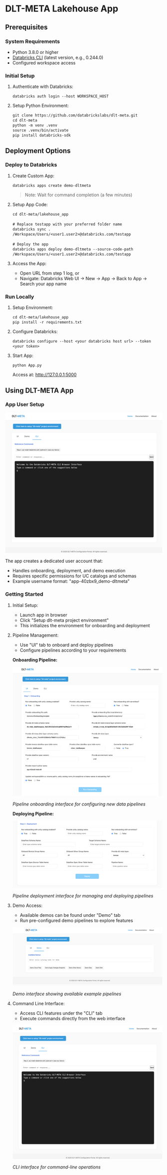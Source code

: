 # DLT-META Lakehouse App

## Prerequisites

### System Requirements
- Python 3.8.0 or higher
- [Databricks CLI](https://docs.databricks.com/en/dev-tools/cli/tutorial.html) (latest version, e.g., 0.244.0)
- Configured workspace access

### Initial Setup
1. Authenticate with Databricks:
   ```commandline
   databricks auth login --host WORKSPACE_HOST
   ```

2. Setup Python Environment:
   ```commandline
   git clone https://github.com/databrickslabs/dlt-meta.git
   cd dlt-meta
   python -m venv .venv
   source .venv/bin/activate
   pip install databricks-sdk
   ```

## Deployment Options

### Deploy to Databricks

1. Create Custom App:
   ```commandline
   databricks apps create demo-dltmeta
   ```
   > Note: Wait for command completion (a few minutes)

2. Setup App Code:
   ```commandline
   cd dlt-meta/lakehouse_app
   
   # Replace testapp with your preferred folder name
   databricks sync . /Workspace/Users/<user1.user2>@databricks.com/testapp
   
   # Deploy the app
   databricks apps deploy demo-dltmeta --source-code-path /Workspace/Users/<user1.user2>@databricks.com/testapp
   ```

3. Access the App:
   - Open URL from step 1 log, or
   - Navigate: Databricks Web UI → New → App → Back to App → Search your app name

### Run Locally

1. Setup Environment:
   ```commandline
   cd dlt-meta/lakehouse_app
   pip install -r requirements.txt
   ```

2. Configure Databricks:
   ```commandline
   databricks configure --host <your databricks host url> --token <your token>
   ```

3. Start App:
   ```commandline
   python App.py
   ```
   Access at: http://127.0.0.1:5000

## Using DLT-META App

### App User Setup

![App User Example](../docs/static/images/app_cli.png)

The app creates a dedicated user account that:
- Handles onboarding, deployment, and demo execution
- Requires specific permissions for UC catalogs and schemas
- Example username format: "app-40zbx9_demo-dltmeta"

### Getting Started

1. Initial Setup:
   - Launch app in browser
   - Click "Setup dlt-meta project environment"
   - This initializes the environment for onboarding and deployment

2. Pipeline Management:
   - Use "UI" tab to onboard and deploy pipelines
   - Configure pipelines according to your requirements

   **Onboarding Pipeline:**
   
   ![Onboarding UI](../docs/static/images/app_onboarding.png)
   
   *Pipeline onboarding interface for configuring new data pipelines*

   **Deploying Pipeline:**
   
   ![Deploy UI](../docs/static/images/app_deploy_pipeline.png)
   
   *Pipeline deployment interface for managing and deploying pipelines*

3. Demo Access:
   - Available demos can be found under "Demo" tab
   - Run pre-configured demo pipelines to explore features

   ![App Demo](../docs/static/images/app_run_demos.png)
   
   *Demo interface showing available example pipelines*

4. Command Line Interface:
   - Access CLI features under the "CLI" tab
   - Execute commands directly from the web interface

   ![CLI UI](../docs/static/images/app_cli.png)
   
   *CLI interface for command-line operations*
